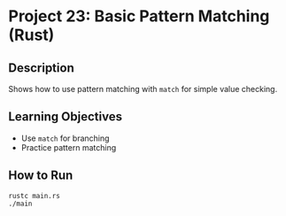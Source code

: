 # Project 23: Basic Pattern Matching (Rust)

## Description
Shows how to use pattern matching with `match` for simple value checking.

## Learning Objectives
- Use `match` for branching
- Practice pattern matching

## How to Run
```
rustc main.rs
./main
```
